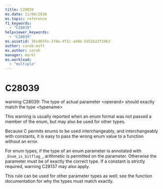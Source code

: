 ```yaml
---
title: C28039
ms.date: 11/04/2016
ms.topic: reference
f1_keywords:
  - "C28039"
helpviewer_keywords:
  - "C28039"
ms.assetid: 36cd63fe-1f0a-4f1c-a40b-5d52e22f19b3
author: corob-msft
ms.author: corob
manager: markl
ms.workload:
  - "multiple"
---
```

# C28039
warning C28039: The type of actual parameter \<operand> should exactly match the type \<typename>

 This warning is usually reported when an enum formal was not passed a member of the enum, but may also be used for other types.

 Because C permits enums to be used interchangeably, and interchangeably with constants, it is easy to pass the wrong enum value to a function without an error.

 For enum types, if the type of an enum parameter is annotated with `_Enum_is_bitflag_`, arithmetic is permitted on the parameter. Otherwise the parameter must be of exactly the correct type. If a constant is strictly required, warning C28137 may also apply.

 This rule can be used for other parameter types as well; see the function documentation for why the types must match exactly.
